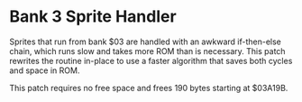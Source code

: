 # Bank 3 Sprite Handler

Sprites that run from bank $03 are handled with an awkward if-then-else chain, which runs slow
and takes more ROM than is necessary. This patch rewrites the routine in-place to use a faster
algorithm that saves both cycles and space in ROM.

This patch requires no free space and frees 190 bytes starting at $03A19B.
